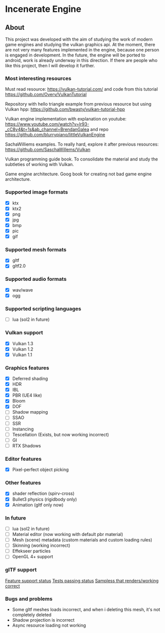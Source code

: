 # Incenerate Engine

## About

This project was developed with the aim of studying the work of modern game engines and studying the vulkan graphics api.  At the moment, there are not very many features implemented in the engine, because one person is engaged in development. In the future, the engine will be ported to android, work is already underway in this direction.  If there are people who like this project, then I will develop it further.
 
### Most interesting resources

Must read resource: https://vulkan-tutorial.com/ and code from this tutorial https://github.com/Overv/VulkanTutorial

Repository with hello triangle example from previous resource but using Vulkan hpp: https://github.com/bwasty/vulkan-tutorial-hpp

Vulkan engine implementation with explanation on youtube: https://www.youtube.com/watch?v=lr93-_cC8v4&t=1s&ab_channel=BrendanGalea  and repo https://github.com/blurrypiano/littleVulkanEngine

SachaWilliems examples. To really hard, explore it after previous resources: https://github.com/SaschaWillems/Vulkan

Vulkan programming guide book. To consolidate the material and study the subtleties of working with Vulkan.

Game engine architecture. Goog book for creating not bad game engine architecture.

### Supported image formats
- [x] ktx
- [x] ktx2
- [x] png
- [x] jpg
- [x] bmp
- [x] pic
- [x] gif

### Supported mesh formats
- [x] gltf
- [x] gltf2.0

### Supported audio formats
- [x] wav/wave
- [x] ogg

### Supported scripting languages
- [ ] lua (sol2 in future)

### Vulkan support
- [x] Vulkan 1.3
- [x] Vulkan 1.2
- [x] Vulkan 1.1

### Graphics features
- [x] Deferred shading
- [x] HDR
- [x] IBL
- [x] PBR (UE4 like)
- [x] Bloom
- [x] DOF
- [ ] Shadow mapping
- [ ] SSAO
- [ ] SSR
- [ ] Instancing
- [ ] Tescellation (Exists, but now working incorrect)
- [ ] GI
- [ ] RTX Shadows

### Editor features
- [x] Pixel-perfect object picking

### Other features
- [x] shader reflection (spirv-cross)
- [x] Bullet3 physics (rigidbody only)
- [x] Animation (gltf only now)

### In future
- [ ] lua (sol2 in future)
- [ ] Material editor (now working with default pbr material)
- [ ] Mesh (scene) metadata (custom materials and custom loading rules)
- [ ] Skinning (working incorrect)
- [ ] Effekseer particles
- [ ] OpenGL 4+ support

### glTF support
[Feature support status](doc/gltf/glTFFeaturesSupportStatus.md)
[Tests passing status](doc/gltf/glTFSamplesSupportStatus.md)
[Sampless that renders/working correct](doc/gltf/glTFTestPassingStatus.md)

### Bugs and problems
- Some gltf meshes loads incorrect, and when i deleting this mesh, it's not completely deleted
- Shadow projection is incorrect
- Async resource loading not working

